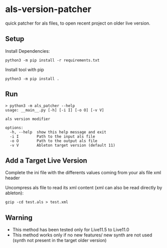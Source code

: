 # als-version-patcher
quick patcher for als files, to open recent project on older live version.


## Setup

Install Dependencies:

````
python3 -m pip install -r requirements.txt
````


Install tool with pip

````
python3 -m pip install .
````


## Run
```
> python3 -m als_patcher --help
usage: __main__.py [-h] [-i I] [-o O] [-v V]

als version modifier

options:
  -h, --help  show this help message and exit
  -i I        Path to the input als file
  -o O        Path to the output als file
  -v V        Ableton target version (default 11)
```

## Add a Target Live Version

Complete the ini file with the differents values coming from your als file xml header

Uncompress als file to read its xml content (xml can also be read directly by ableton):

```
gzip -cd test.als > test.xml
```



## Warning
- This method has been tested only for Live11.5 to Live11.0
- This method works only if no new features/ new synth are not used (synth not present in the target older version)



